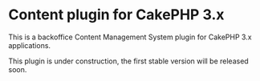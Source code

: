 # Content plugin for CakePHP 3.x
This is a backoffice Content Management System plugin for CakePHP 3.x applications.

This plugin is under construction, the first stable version will be released soon.